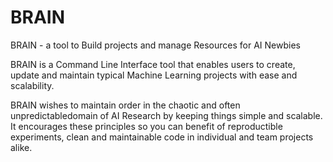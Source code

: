 # BRAIN
BRAIN - a tool to Build projects and manage Resources for AI Newbies

BRAIN is a Command Line Interface tool that enables users to create, update and maintain typical Machine Learning projects with ease and scalability.

BRAIN wishes to maintain order in the chaotic and often unpredictabledomain of AI Research by keeping things simple and scalable. It encourages these principles so you can benefit of reproductible experiments, clean and maintainable code in individual and team projects alike.
